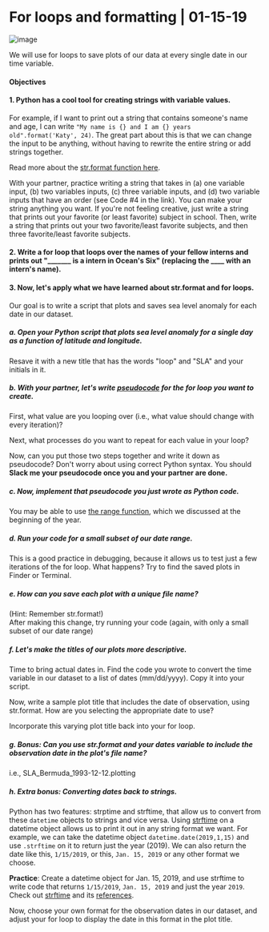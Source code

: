 # For loops and formatting | 01-15-19

![image](http://www.alanimals.com/wp/wp-content/uploads/2016/06/hermit-crab-620x420.jpg)

We will use for loops to save plots of our data at every single date in our time variable. 

#### Objectives

#### 1. Python has a cool tool for creating strings with variable values. 
For example, if I want to print out a string that contains someone's name and age, I can write `"My name is {} and I am {} years old".format('Katy', 24)`. The great part about this is that we can change the input to be anything, without having to rewrite the entire string or add strings together.

  Read more about the [str.format function here](https://www.geeksforgeeks.org/python-format-function/). 
  
  With your partner, practice writing a string that takes in (a) one variable input, (b) two variables inputs, (c) three variable inputs, and (d) two variable inputs that have an order  (see Code #4 in the link). You can make your string anything you want. 
  If you're not feeling creative, just write a string that prints out your favorite (or least favorite) subject in school.  Then, write a string that prints out your two favorite/least favorite subjects, and then three favorite/least favorite subjects. 
  
#### 2. Write a for loop that loops over the names of your fellow interns and prints out "_______ is a intern in Ocean's Six" (replacing the ____ with an intern's name).

#### 3. Now, let's apply what we have learned about str.format and for loops.

  Our goal is to write a script that plots and saves sea level anomaly for each date in our dataset.
  
  ##### **a.** Open your Python script that plots sea level anomaly for a single day as a function of latitude and longitude. 
  Resave it with a new title that has the words "loop" and "SLA" and your initials in it.
  
  ##### **b.** With your partner, let's write  [pseudocode](https://sites.google.com/a/ismanila.org/oliverab_cp/python/pseudocode) for the for loop you want to create. 
  
  First, what value are you looping over (i.e., what value should change with every iteration)? 
  
  Next, what processes do you want to repeat for each value in your loop? 
  
  Now, can you put those two steps together and write it down as pseudocode? Don't worry about using correct Python syntax. You should **Slack me your pseudocode once you and your partner are done.**
  
  ##### **c.** Now, implement that pseudocode you just wrote as Python code. 
  You may be able to use [the range function](https://www.pythoncentral.io/pythons-range-function-explained/), which we discussed at the beginning of the year.
  
  ##### **d.** Run your code for a small subset of our date range. 
  This is a good practice in debugging, because it allows us to test just a few iterations of the for loop. What happens? Try to find the saved plots in Finder or Terminal. 
  
  ##### **e.** How can you save each plot with a unique file name? 
  (Hint: Remember str.format!) <br/>
  After making this change, try running your code  (again, with only a small subset of our date range)
  
  ##### **f.** Let's make the titles of our plots more descriptive.
  Time to bring actual dates in. Find the code you wrote to convert the time variable in our dataset to a list of dates (mm/dd/yyyy). Copy it into your script. 
  
  Now, write a sample plot title that includes the date of observation, using str.format. How are you selecting the appropriate date to use?
  
  Incorporate this varying plot title back into your for loop. 
  
  ##### **g.** Bonus: Can you use str.format and your dates variable to include the observation date in the plot's file name? 
  
  i.e., SLA_Bermuda_1993-12-12.plotting
  
  ##### **h**. Extra bonus: Converting dates back to strings.
  Python has two features: strptime and strftime, that allow us to convert from these `datetime` objects to strings and vice versa. Using [strftime](https://www.programiz.com/python-programming/datetime/strftime) on a datetime object allows us to print it out in any string format we want. For example, we can take the datetime object `datetime.date(2019,1,15)` and use `.strftime` on it to return just the year (2019). We can also return the date like this, `1/15/2019`, or this, `Jan. 15, 2019` or any other format we choose. 
  
  **Practice**: Create a datetime object for Jan. 15, 2019, and use strftime to write code that returns `1/15/2019`, `Jan. 15, 2019` and just the year `2019`. Check out [strftime](https://www.programiz.com/python-programming/datetime/strftime) and its [references](http://strftime.org/). 
  
  Now, choose your own format for the observation dates in our dataset, and adjust your for loop to display the date in this format in the plot title. 
  